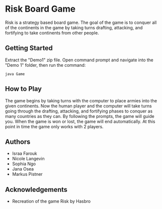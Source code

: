 # Risk Board Game
Risk is a strategy based board game. The goal of the game is to conquer all of the continents in the game by taking turns drafting, attacking, and fortifying to take continents from other people.

## Getting Started
Extract the "Demo1" zip file.
Open command prompt and navigate into the "Demo 1" folder, then run the command:
```
java Game
```
## How to Play
The game begins by taking turns with the computer to place armies into the given continents. Now the human player and the computer will take turns going through the drafting, attacking, and fortifying phases to conquer as many countries as they can. By following the prompts, the game will guide you. When the game is won or lost, the game will end automatically.
At this point in time the game only works with 2 players.

## Authors
- Israa Farouk
- Nicole Langevin
- Sophia Ngo
- Jana Osea
- Markus Pistner

## Acknowledgements
- Recreation of the game Risk by Hasbro

